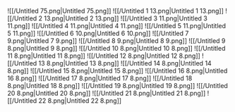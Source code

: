 ![[/Untitled 75.png|Untitled 75.png]]
![[/Untitled 1 13.png|Untitled 1 13.png]]
![[/Untitled 2 13.png|Untitled 2 13.png]]
![[/Untitled 3 11.png|Untitled 3 11.png]]
![[/Untitled 4 11.png|Untitled 4 11.png]]
![[/Untitled 5 11.png|Untitled 5 11.png]]
![[/Untitled 6 10.png|Untitled 6 10.png]]
![[/Untitled 7 9.png|Untitled 7 9.png]]
![[/Untitled 8 9.png|Untitled 8 9.png]]
![[/Untitled 9 8.png|Untitled 9 8.png]]
![[/Untitled 10 8.png|Untitled 10 8.png]]
![[/Untitled 11 8.png|Untitled 11 8.png]]
![[/Untitled 12 8.png|Untitled 12 8.png]]
![[/Untitled 13 8.png|Untitled 13 8.png]]
![[/Untitled 14 8.png|Untitled 14 8.png]]
![[/Untitled 15 8.png|Untitled 15 8.png]]
![[/Untitled 16 8.png|Untitled 16 8.png]]
![[/Untitled 17 8.png|Untitled 17 8.png]]
![[/Untitled 18 8.png|Untitled 18 8.png]]
![[/Untitled 19 8.png|Untitled 19 8.png]]
![[/Untitled 20 8.png|Untitled 20 8.png]]
![[/Untitled 21 8.png|Untitled 21 8.png]]
![[/Untitled 22 8.png|Untitled 22 8.png]]